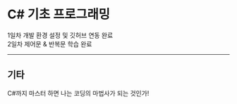 # C# 기초 프로그래밍

 1일차 개발 환경 설정 및 깃허브 연동 완료<br/>
 2일차 제어문 & 반복문 학습 완료

<hr/>

 ## 기타

 C#까지 마스터 하면 나는 코딩의 마법사가 되는 것인가!
